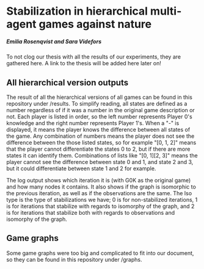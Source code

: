 # Stabilization in hierarchical multi-agent games against nature
##### Emilia Rosenqvist and Sara Videfors
To not clog our thesis with all the results of our experiments, they are gathered here. A link to the thesis will be added here later on!

## All hierarchical version outputs
The result of all the hierarchical versions of all games can be found in this repository under /results. To simplify reading, all states are defined as a number regardless of if it was a number in the original game description or not. Each player is listed in order, so the left number represents Player 0's knowledge and the right number represents Player 1's. When a "-" is displayed, it means the player knows the difference between all states of the game. Any combination of numbers means the player does not see the difference between the those listed states, so for example "[0, 1, 2]" means that the player cannot differentiate the states 0 to 2, but if there are more states it can identify them. Combinations of lists like "[0, 1][2, 3]" means the player cannot see the difference between state 0 and 1, and state 2 and 3, but it could differentiate between state 1 and 2 for example.

The log output shows which iteration it is (with G0K as the original game) and how many nodes it contains. It also shows if the graph is isomorphic to the previous iteration, as well as if the observations are the same. The Iso type is the type of stabilizations we have; 0 is for non-stabilized iterations, 1 is for iterations that stabilize with regards to isomorphy of the graph, and 2 is for iterations that stabilize both with regards to observations and isomorphy of the graph.

## Game graphs
Some game graphs were too big and complicated to fit into our document, so they can be found in this repository under /graphs.
